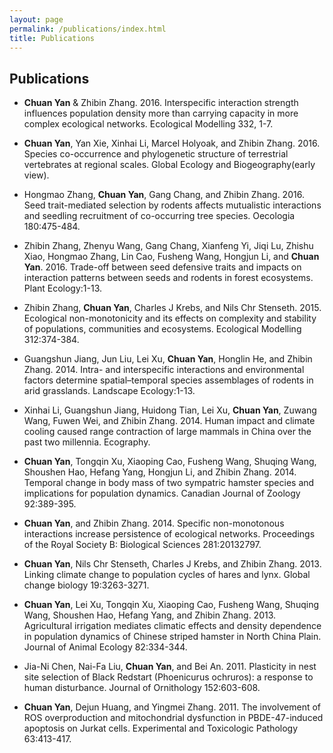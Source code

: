 ```yaml
---
layout: page
permalink: /publications/index.html
title: Publications
---
```

## Publications
  - **Chuan Yan** & Zhibin Zhang. 2016. Interspecific interaction strength influences population density more than carrying capacity in more complex ecological networks. Ecological Modelling 332, 1-7.

  - **Chuan Yan**, Yan Xie, Xinhai Li, Marcel Holyoak, and Zhibin Zhang. 2016. Species co-occurrence and phylogenetic structure of terrestrial vertebrates at regional scales. Global Ecology and Biogeography(early view).
  
  - Hongmao Zhang, **Chuan Yan**, Gang Chang, and Zhibin Zhang. 2016. Seed trait-mediated selection by rodents affects mutualistic interactions and seedling recruitment of co-occurring tree species. Oecologia 180:475-484.
  
  - Zhibin Zhang, Zhenyu Wang, Gang Chang, Xianfeng Yi, Jiqi Lu, Zhishu Xiao, Hongmao Zhang, Lin Cao, Fusheng Wang, Hongjun Li, and **Chuan Yan**. 2016. Trade-off between seed defensive traits and impacts on interaction patterns between seeds and rodents in forest ecosystems. Plant Ecology:1-13.
  
  - Zhibin Zhang, **Chuan Yan**, Charles J Krebs, and Nils Chr Stenseth. 2015. Ecological non-monotonicity and its effects on complexity and stability of populations, communities and ecosystems. Ecological Modelling 312:374-384.
  
  - Guangshun Jiang, Jun Liu, Lei Xu, **Chuan Yan**, Honglin He, and Zhibin Zhang. 2014. Intra- and interspecific interactions and environmental factors determine spatial–temporal species assemblages of rodents in arid grasslands. Landscape Ecology:1-13.
  
  - Xinhai Li, Guangshun Jiang, Huidong Tian, Lei Xu, **Chuan Yan**, Zuwang Wang, Fuwen Wei, and Zhibin Zhang. 2014. Human impact and climate cooling caused range contraction of large mammals in China over the past two millennia. Ecography.
  
  - **Chuan Yan**, Tongqin Xu, Xiaoping Cao, Fusheng Wang, Shuqing Wang, Shoushen Hao, Hefang Yang, Hongjun Li, and Zhibin Zhang. 2014. Temporal change in body mass of two sympatric hamster species and implications for population dynamics. Canadian Journal of Zoology 92:389-395.
  
  - **Chuan Yan**, and Zhibin Zhang. 2014. Specific non-monotonous interactions increase persistence of ecological networks. Proceedings of the Royal Society B: Biological Sciences 281:20132797.
  
  - **Chuan Yan**, Nils Chr Stenseth, Charles J Krebs, and Zhibin Zhang. 2013. Linking climate change to population cycles of hares and lynx. Global change biology 19:3263-3271.
  
  - **Chuan Yan**, Lei Xu, Tongqin Xu, Xiaoping Cao, Fusheng Wang, Shuqing Wang, Shoushen Hao, Hefang Yang, and Zhibin Zhang. 2013. Agricultural irrigation mediates climatic effects and density dependence in population dynamics of Chinese striped hamster in North China Plain. Journal of Animal Ecology 82:334-344.
  
  - Jia-Ni Chen, Nai-Fa Liu, **Chuan Yan**, and Bei An. 2011. Plasticity in nest site selection of Black Redstart (Phoenicurus ochruros): a response to human disturbance. Journal of Ornithology 152:603-608.
  
  - **Chuan Yan**, Dejun Huang, and Yingmei Zhang. 2011. The involvement of ROS overproduction and mitochondrial dysfunction in PBDE-47-induced apoptosis on Jurkat cells. Experimental and Toxicologic Pathology 63:413-417.

